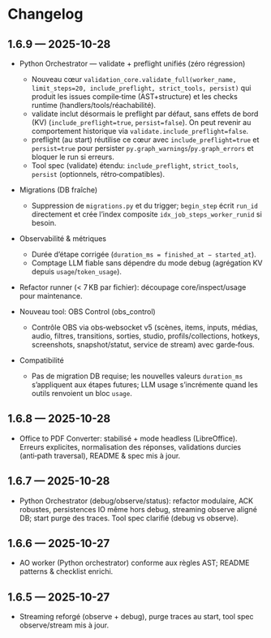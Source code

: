 # Changelog

## 1.6.9 — 2025-10-28

- Python Orchestrator — validate + preflight unifiés (zéro régression)
  - Nouveau cœur `validation_core.validate_full(worker_name, limit_steps=20, include_preflight, strict_tools, persist)` qui produit les issues compile‑time (AST+structure) et les checks runtime (handlers/tools/réachabilité).
  - validate inclut désormais le preflight par défaut, sans effets de bord (KV) (`include_preflight=true`, `persist=false`). On peut revenir au comportement historique via `validate.include_preflight=false`.
  - preflight (au start) réutilise ce cœur avec `include_preflight=true` et `persist=true` pour persister `py.graph_warnings`/`py.graph_errors` et bloquer le run si erreurs.
  - Tool spec (validate) étendu: `include_preflight`, `strict_tools`, `persist` (optionnels, rétro‑compatibles).

- Migrations (DB fraîche)
  - Suppression de `migrations.py` et du trigger; `begin_step` écrit `run_id` directement et crée l’index composite `idx_job_steps_worker_runid` si besoin.

- Observabilité & métriques
  - Durée d’étape corrigée (`duration_ms = finished_at − started_at`).
  - Comptage LLM fiable sans dépendre du mode debug (agrégation KV depuis `usage`/`token_usage`).

- Refactor runner (< 7 KB par fichier): découpage core/inspect/usage pour maintenance.

- Nouveau tool: OBS Control (obs_control)
  - Contrôle OBS via obs‑websocket v5 (scènes, items, inputs, médias, audio, filtres, transitions, sorties, studio, profils/collections, hotkeys, screenshots, snapshot/statut, service de stream) avec garde‑fous.

- Compatibilité
  - Pas de migration DB requise; les nouvelles valeurs `duration_ms` s’appliquent aux étapes futures; LLM usage s’incrémente quand les outils renvoient un bloc `usage`.

## 1.6.8 — 2025-10-28

- Office to PDF Converter: stabilisé + mode headless (LibreOffice). Erreurs explicites, normalisation des réponses, validations durcies (anti‑path traversal), README & spec mis à jour.

## 1.6.7 — 2025-10-28

- Python Orchestrator (debug/observe/status): refactor modulaire, ACK robustes, persistences IO même hors debug, streaming observe aligné DB; start purge des traces. Tool spec clarifié (debug vs observe).

## 1.6.6 — 2025-10-27

- AO worker (Python orchestrator) conforme aux règles AST; README patterns & checklist enrichi.

## 1.6.5 — 2025-10-27

- Streaming reforgé (observe + debug), purge traces au start, tool spec observe/stream mis à jour.
